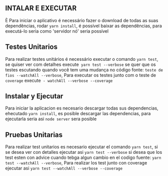 ## INTALAR E EXECUTAR
È Para iniciar o aplicativo é necessário fazer o download de todas as suas dependências, rodar `yarn install`, é possível baixar as dependências, para executá-lo seria como 'servidor nó' seria possível

## Testes Unitarios
Para realizar testes unitários é necessário executar o comando `yarn test`, se quiser ver com detalhes execute` yarn test --verbose`
se quer que os testes escutando  quando você tem uma mudança no código fonte: `teste de fios --watchAll --verbose`, Para executar os testes junto com o teste de `coverage` execute` - watchAll --verbose --coverage`

## Instalar y Ejecutar 
Para iniciar la aplicacion es necesario descargar todas sus dependencias, ehecutado `yarn install`, es posible descargar las dependencias, para ejecutarla seria asi `node server` sera posible  

## Pruebas Unitarias
Para realizar test unitarios es necesario ejecutar el comando `yarn test`, si se desea ver con detalles ejecutar asi `yarn test --verbose`
si desea que los test esten con advice cuando tebga algun cambio en el codigo fuente: `yarn test --watchAll --verbose`, Para realizar los test junto con coverage ejecutar asi `yarn test --watchAll --verbose --coverage`


